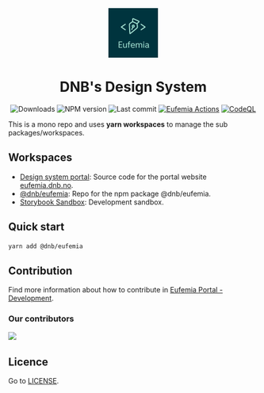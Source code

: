 <div align="center"> 
  <a href="https://eufemia.dnb.no/">
    <img src="./logo.png" height="100" />
  </a>

  <h1>DNB's Design System</h1>

![Downloads](https://img.shields.io/npm/dt/@dnb/eufemia?style=flat-square)
![NPM version](https://img.shields.io/npm/v/@dnb/eufemia?style=flat-square)
![Last commit](https://img.shields.io/github/last-commit/dnbexperience/eufemia?style=flat-square)
[![Eufemia Actions](https://github.com/dnbexperience/eufemia/actions/workflows/actions.yml/badge.svg)](https://github.com/dnbexperience/eufemia/actions/workflows/actions.yml)
[![CodeQL](https://github.com/dnbexperience/eufemia/actions/workflows/codeql-analysis.yml/badge.svg)](https://github.com/dnbexperience/eufemia/actions/workflows/codeql-analysis.yml)

</div>

This is a mono repo and uses **yarn workspaces** to manage the sub packages/workspaces.

## Workspaces

- [Design system portal](https://github.com/dnbexperience/eufemia/tree/main/packages/dnb-design-system-portal): Source code for the portal website [eufemia.dnb.no](https://eufemia.dnb.no/).
- [@dnb/eufemia](https://github.com/dnbexperience/eufemia/tree/main/packages/dnb-eufemia): Repo for the npm package @dnb/eufemia.
- [Storybook Sandbox](https://github.com/dnbexperience/eufemia/tree/main/packages/dnb-eufemia-sandbox): Development sandbox.

## Quick start

```bash
yarn add @dnb/eufemia
```

## Contribution

Find more information about how to contribute in [Eufemia Portal - Development](https://eufemia.dnb.no/uilib/development).

### Our contributors

<a href="https://github.com/dnbexperience/eufemia/graphs/contributors">
  <img src="https://contrib.rocks/image?repo=dnbexperience/eufemia" />
</a>

## Licence

Go to [LICENSE](https://github.com/dnbexperience/eufemia/blob/main/LICENSE).
